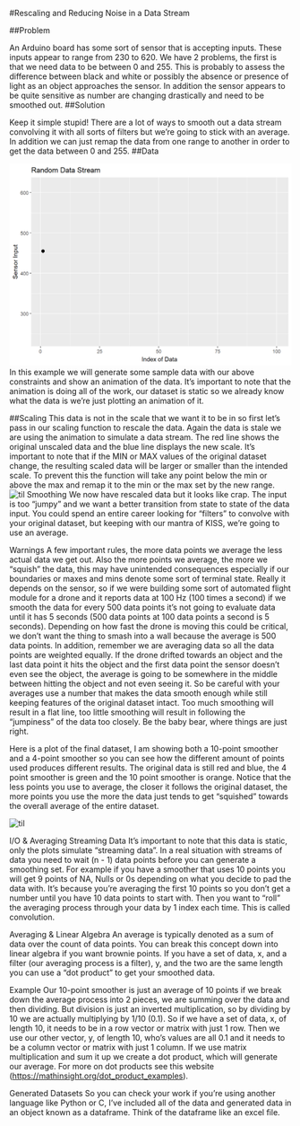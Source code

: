 #Rescaling and Reducing Noise in a Data Stream 

##Problem

An Arduino board has some sort of sensor that is accepting inputs. These inputs appear to range from 230 to 620. We have 2 problems, the first is that we need data to be between 0 and 255. This is probably to assess the difference between black and white or possibly the absence or presence of light as an object approaches the sensor. In addition the sensor appears to be quite sensitive as number are changing drastically and need to be smoothed out.
##Solution

Keep it simple stupid! There are a lot of ways to smooth out a data stream convolving it with all sorts of filters but we’re going to stick with an average. In addition we can just remap the data from one range to another in order to get the data between 0 and 255.
##Data

![til](https://github.com/henryngann/Rescaling-and-Reducing-Noise-in-a-Data-Stream/blob/main/download.gif)
In this example we will generate some sample data with our above constraints and show an animation of the data. It’s important to note that the animation is doing all of the work, our dataset is static so we already know what the data is we’re just plotting an animation of it.

##Scaling
This data is not in the scale that we want it to be in so first let’s pass in our scaling function to rescale the data. Again the data is stale we are using the animation to simulate a data stream. The red line shows the original unscaled data and the blue line displays the new scale. It’s important to note that if the MIN or MAX values of the original dataset change, the resulting scaled data will be larger or smaller than the intended scale. To prevent this the function will take any point below the min or above the max and remap it to the min or the max set by the new range.
![til](https://raw.githubusercontent.com/hashrocket/hr-til/master/app/assets/images/banner.png)
Smoothing
We now have rescaled data but it looks like crap. The input is too “jumpy” and we want a better transition from state to state of the data input. You could spend an entire career looking for “filters” to convolve with your original dataset, but keeping with our mantra of KISS, we’re going to use an average.

Warnings
A few important rules, the more data points we average the less actual data we get out. Also the more points we average, the more we “squish” the data, this may have unintended consequences especially if our boundaries or maxes and mins denote some sort of terminal state. Really it depends on the sensor, so if we were building some sort of automated flight module for a drone and it reports data at 100 Hz (100 times a second) if we smooth the data for every 500 data points it’s not going to evaluate data until it has 5 seconds (500 data points at 100 data points a second is 5 seconds). Depending on how fast the drone is moving this could be critical, we don’t want the thing to smash into a wall because the average is 500 data points. In addition, remember we are averaging data so all the data points are weighted equally. If the drone drifted towards an object and the last data point it hits the object and the first data point the sensor doesn’t even see the object, the average is going to be somewhere in the middle between hitting the object and not even seeing it. So be careful with your averages use a number that makes the data smooth enough while still keeping features of the original dataset intact. Too much smoothing will result in a flat line, too little smoothing will result in following the “jumpiness” of the data too closely. Be the baby bear, where things are just right.

Here is a plot of the final dataset, I am showing both a 10-point smoother and a 4-point smoother so you can see how the different amount of points used produces different results. The original data is still red and blue, the 4 point smoother is green and the 10 point smoother is orange. Notice that the less points you use to average, the closer it follows the original dataset, the more points you use the more the data just tends to get “squished” towards the overall average of the entire dataset.

![til](https://raw.githubusercontent.com/hashrocket/hr-til/master/app/assets/images/banner.png)

I/O & Averaging
Streaming Data
It’s important to note that this data is static, only the plots simulate “streaming data”. In a real situation with streams of data you need to wait (n - 1) data points before you can generate a smoothing set. For example if you have a smoother that uses 10 points you will get 9 points of NA, Nulls or 0s depending on what you decide to pad the data with. It’s because you’re averaging the first 10 points so you don’t get a number until you have 10 data points to start with. Then you want to “roll” the averaging process through your data by 1 index each time. This is called convolution.

Averaging & Linear Algebra
An average is typically denoted as a sum of data over the count of data points. You can break this concept down into linear algebra if you want brownie points. If you have a set of data, x, and a filter (our averaging process is a filter), y, and the two are the same length you can use a “dot product” to get your smoothed data.

Example
Our 10-point smoother is just an average of 10 points if we break down the average process into 2 pieces, we are summing over the data and then dividing. But division is just an inverted multiplication, so by dividing by 10 we are actually multiplying by 1/10 (0.1). So if we have a set of data, x, of length 10, it needs to be in a row vector or matrix with just 1 row. Then we use our other vector, y, of length 10, who’s values are all 0.1 and it needs to be a column vector or matrix with just 1 column. If we use matrix multiplication and sum it up we create a dot product, which will generate our average. For more on dot products see this website (https://mathinsight.org/dot_product_examples).

Generated Datasets
So you can check your work if you’re using another language like Python or C, I’ve included all of the data and generated data in an object known as a dataframe. Think of the dataframe like an excel file.
